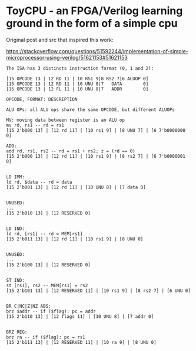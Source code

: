 # ToyCPU - an FPGA/Verilog learning ground in the form of a simple cpu

Original post and src that inspired this work:

https://stackoverflow.com/questions/51592244/implementation-of-simple-microprocessor-using-verilog/51621153#51621153


```
The ISA has 3 distincts instruction format (0, 1 and 2):

[15 OPCODE 13 | 12 RD 11 | 10 RS1 9|8 RS2 7|6 ALUOP 0]
[15 OPCODE 13 | 12 RD 11 | 10 UNU 8|7   DATA        0]
[15 OPCODE 13 | 12 FL 11 | 10 UNU 8|7   ADDR        0]

OPCODE, FORMAT: DESCRIPTION

ALU OPs: all ALU ops share the same OPCODE, but different ALUOPs

MV: moving data between register is an ALU op
mv rd, rs1 -- rd = rs1
[15 2'b000 13] | [12 rd 11] | [10 rs1 9] | [8 UNU 7] | [6 7'b0000000 0]

ADD:
add rd, rs1, rs2 -- rd = rs1 + rs2; z = (rd == 0)
[15 2'b000 13] | [12 rd 11] | [10 rs1 9] | [8 rs2 7] | [6 7'b0000001 0]


LD IMM:
ld rd, $data -- rd = data
[15 2'b001 13] | [12 rd 11] | [10 UNU 8] | [7 data 0]


UNUSED:
...
[15 2'b010 13] | [12 RESERVED 0]


LD IND:
ld rd, [rs1] -- rd = MEM[rs1]
[15 2'b011 13] | [12 rd 11] | [10 rs1 9] | [8 UNU 0]


UNUSED:
...
[15 2'b100 13] | [12 RESERVED 0]


ST IND:
st [rs1], rs2 -- MEM[rs1] = rs2
[15 2'b101 13] | [12 RESERVED 11] | [10 rs1 9] | [8 rs2 7] | [6 UNU 0]


BR C|NC|Z|NZ ABS:
brz $addr -- if ($flag): pc = addr
[15 2'b110 13] | [12 flags 11] | [10 UNU 8] | [7 addr 0]


BRZ REG:
brz ra -- if ($flag): pc = rs1
[15 2'b111 13] | [12 RESERVED 11] | [10 ra 9] | [8 UNU 0]
```
